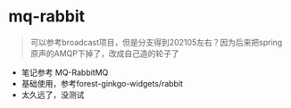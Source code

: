 # mq-rabbit
> 可以参考broadcast项目，但是分支得到202105左右？因为后来把spring原声的AMQP下掉了，改成自己造的轮子了
* 笔记参考 MQ-RabbitMQ
* 基础使用，参考forest-ginkgo-widgets/rabbit
* 太久远了，没测试